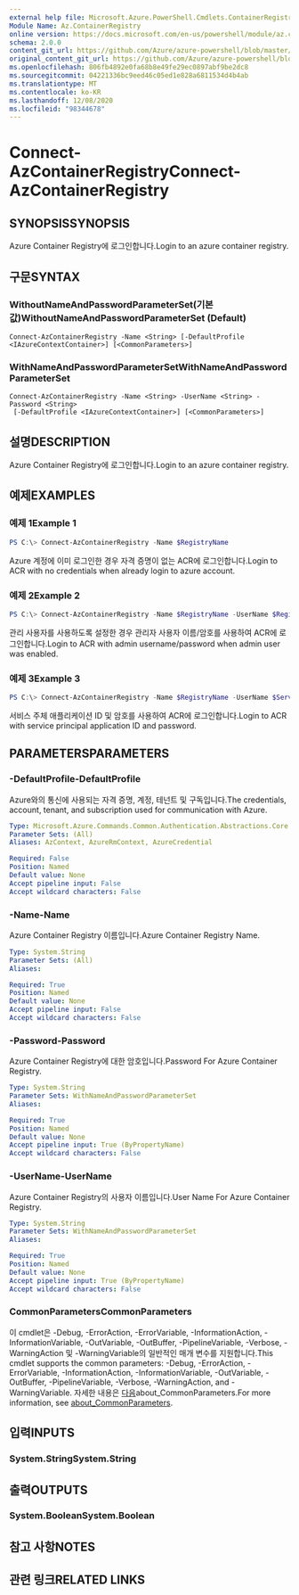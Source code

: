 ```yaml
---
external help file: Microsoft.Azure.PowerShell.Cmdlets.ContainerRegistry.dll-Help.xml
Module Name: Az.ContainerRegistry
online version: https://docs.microsoft.com/en-us/powershell/module/az.containerregistry/connect-azcontainerregistry
schema: 2.0.0
content_git_url: https://github.com/Azure/azure-powershell/blob/master/src/ContainerRegistry/ContainerRegistry/help/Connect-AzContainerRegistry.md
original_content_git_url: https://github.com/Azure/azure-powershell/blob/master/src/ContainerRegistry/ContainerRegistry/help/Connect-AzContainerRegistry.md
ms.openlocfilehash: 806fb4892e0fa68b8e49fe29ec0897abf9be2dc8
ms.sourcegitcommit: 04221336bc9eed46c05ed1e828a6811534d4b4ab
ms.translationtype: MT
ms.contentlocale: ko-KR
ms.lasthandoff: 12/08/2020
ms.locfileid: "98344678"
---
```

# <span data-ttu-id="d5274-101">Connect-AzContainerRegistry</span><span class="sxs-lookup"><span data-stu-id="d5274-101">Connect-AzContainerRegistry</span></span>

## <span data-ttu-id="d5274-102">SYNOPSIS</span><span class="sxs-lookup"><span data-stu-id="d5274-102">SYNOPSIS</span></span>
<span data-ttu-id="d5274-103">Azure Container Registry에 로그인합니다.</span><span class="sxs-lookup"><span data-stu-id="d5274-103">Login to an azure container registry.</span></span>

## <span data-ttu-id="d5274-104">구문</span><span class="sxs-lookup"><span data-stu-id="d5274-104">SYNTAX</span></span>

### <span data-ttu-id="d5274-105">WithoutNameAndPasswordParameterSet(기본값)</span><span class="sxs-lookup"><span data-stu-id="d5274-105">WithoutNameAndPasswordParameterSet (Default)</span></span>
```
Connect-AzContainerRegistry -Name <String> [-DefaultProfile <IAzureContextContainer>] [<CommonParameters>]
```

### <span data-ttu-id="d5274-106">WithNameAndPasswordParameterSet</span><span class="sxs-lookup"><span data-stu-id="d5274-106">WithNameAndPasswordParameterSet</span></span>
```
Connect-AzContainerRegistry -Name <String> -UserName <String> -Password <String>
 [-DefaultProfile <IAzureContextContainer>] [<CommonParameters>]
```

## <span data-ttu-id="d5274-107">설명</span><span class="sxs-lookup"><span data-stu-id="d5274-107">DESCRIPTION</span></span>
<span data-ttu-id="d5274-108">Azure Container Registry에 로그인합니다.</span><span class="sxs-lookup"><span data-stu-id="d5274-108">Login to an azure container registry.</span></span>

## <span data-ttu-id="d5274-109">예제</span><span class="sxs-lookup"><span data-stu-id="d5274-109">EXAMPLES</span></span>

### <span data-ttu-id="d5274-110">예제 1</span><span class="sxs-lookup"><span data-stu-id="d5274-110">Example 1</span></span>
```powershell
PS C:\> Connect-AzContainerRegistry -Name $RegistryName
```

<span data-ttu-id="d5274-111">Azure 계정에 이미 로그인한 경우 자격 증명이 없는 ACR에 로그인합니다.</span><span class="sxs-lookup"><span data-stu-id="d5274-111">Login to ACR with no credentials when already login to azure account.</span></span>

### <span data-ttu-id="d5274-112">예제 2</span><span class="sxs-lookup"><span data-stu-id="d5274-112">Example 2</span></span>
```powershell
PS C:\> Connect-AzContainerRegistry -Name $RegistryName -UserName $RegistryName -Password $AdminPassWord
```

<span data-ttu-id="d5274-113">관리 사용자를 사용하도록 설정한 경우 관리자 사용자 이름/암호를 사용하여 ACR에 로그인합니다.</span><span class="sxs-lookup"><span data-stu-id="d5274-113">Login to ACR with admin username/password when admin user was enabled.</span></span>

### <span data-ttu-id="d5274-114">예제 3</span><span class="sxs-lookup"><span data-stu-id="d5274-114">Example 3</span></span>
```powershell
PS C:\> Connect-AzContainerRegistry -Name $RegistryName -UserName $ServicePrincipal -Password $ServicePrincipalPassword
```

<span data-ttu-id="d5274-115">서비스 주체 애플리케이션 ID 및 암호를 사용하여 ACR에 로그인합니다.</span><span class="sxs-lookup"><span data-stu-id="d5274-115">Login to ACR with service principal application ID and password.</span></span>

## <span data-ttu-id="d5274-116">PARAMETERS</span><span class="sxs-lookup"><span data-stu-id="d5274-116">PARAMETERS</span></span>

### <span data-ttu-id="d5274-117">-DefaultProfile</span><span class="sxs-lookup"><span data-stu-id="d5274-117">-DefaultProfile</span></span>
<span data-ttu-id="d5274-118">Azure와의 통신에 사용되는 자격 증명, 계정, 테넌트 및 구독입니다.</span><span class="sxs-lookup"><span data-stu-id="d5274-118">The credentials, account, tenant, and subscription used for communication with Azure.</span></span>

```yaml
Type: Microsoft.Azure.Commands.Common.Authentication.Abstractions.Core.IAzureContextContainer
Parameter Sets: (All)
Aliases: AzContext, AzureRmContext, AzureCredential

Required: False
Position: Named
Default value: None
Accept pipeline input: False
Accept wildcard characters: False
```

### <span data-ttu-id="d5274-119">-Name</span><span class="sxs-lookup"><span data-stu-id="d5274-119">-Name</span></span>
<span data-ttu-id="d5274-120">Azure Container Registry 이름입니다.</span><span class="sxs-lookup"><span data-stu-id="d5274-120">Azure Container Registry Name.</span></span>

```yaml
Type: System.String
Parameter Sets: (All)
Aliases:

Required: True
Position: Named
Default value: None
Accept pipeline input: False
Accept wildcard characters: False
```

### <span data-ttu-id="d5274-121">-Password</span><span class="sxs-lookup"><span data-stu-id="d5274-121">-Password</span></span>
<span data-ttu-id="d5274-122">Azure Container Registry에 대한 암호입니다.</span><span class="sxs-lookup"><span data-stu-id="d5274-122">Password For Azure Container Registry.</span></span>

```yaml
Type: System.String
Parameter Sets: WithNameAndPasswordParameterSet
Aliases:

Required: True
Position: Named
Default value: None
Accept pipeline input: True (ByPropertyName)
Accept wildcard characters: False
```

### <span data-ttu-id="d5274-123">-UserName</span><span class="sxs-lookup"><span data-stu-id="d5274-123">-UserName</span></span>
<span data-ttu-id="d5274-124">Azure Container Registry의 사용자 이름입니다.</span><span class="sxs-lookup"><span data-stu-id="d5274-124">User Name For Azure Container Registry.</span></span>

```yaml
Type: System.String
Parameter Sets: WithNameAndPasswordParameterSet
Aliases:

Required: True
Position: Named
Default value: None
Accept pipeline input: True (ByPropertyName)
Accept wildcard characters: False
```

### <span data-ttu-id="d5274-125">CommonParameters</span><span class="sxs-lookup"><span data-stu-id="d5274-125">CommonParameters</span></span>
<span data-ttu-id="d5274-126">이 cmdlet은 -Debug, -ErrorAction, -ErrorVariable, -InformationAction, -InformationVariable, -OutVariable, -OutBuffer, -PipelineVariable, -Verbose, -WarningAction 및 -WarningVariable의 일반적인 매개 변수를 지원합니다.</span><span class="sxs-lookup"><span data-stu-id="d5274-126">This cmdlet supports the common parameters: -Debug, -ErrorAction, -ErrorVariable, -InformationAction, -InformationVariable, -OutVariable, -OutBuffer, -PipelineVariable, -Verbose, -WarningAction, and -WarningVariable.</span></span> <span data-ttu-id="d5274-127">자세한 내용은 [다음](http://go.microsoft.com/fwlink/?LinkID=113216)about_CommonParameters.</span><span class="sxs-lookup"><span data-stu-id="d5274-127">For more information, see [about_CommonParameters](http://go.microsoft.com/fwlink/?LinkID=113216).</span></span>

## <span data-ttu-id="d5274-128">입력</span><span class="sxs-lookup"><span data-stu-id="d5274-128">INPUTS</span></span>

### <span data-ttu-id="d5274-129">System.String</span><span class="sxs-lookup"><span data-stu-id="d5274-129">System.String</span></span>

## <span data-ttu-id="d5274-130">출력</span><span class="sxs-lookup"><span data-stu-id="d5274-130">OUTPUTS</span></span>

### <span data-ttu-id="d5274-131">System.Boolean</span><span class="sxs-lookup"><span data-stu-id="d5274-131">System.Boolean</span></span>

## <span data-ttu-id="d5274-132">참고 사항</span><span class="sxs-lookup"><span data-stu-id="d5274-132">NOTES</span></span>

## <span data-ttu-id="d5274-133">관련 링크</span><span class="sxs-lookup"><span data-stu-id="d5274-133">RELATED LINKS</span></span>
